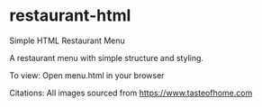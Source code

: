 # restaurant-html
Simple HTML Restaurant Menu

A restaurant menu with simple structure and styling.

To view: 
  Open menu.html in your browser

Citations:
  All images sourced from https://www.tasteofhome.com
